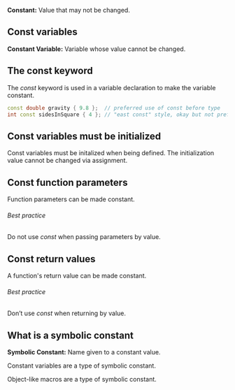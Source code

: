 **Constant:** Value that may not be changed. 

## Const variables
**Constant Variable:** Variable whose value cannot be changed.

## The const keyword
The *const* keyword is used in a variable declaration to make the variable constant. 
```cpp
const double gravity { 9.8 };  // preferred use of const before type
int const sidesInSquare { 4 }; // "east const" style, okay but not preferred
```

## Const variables must be initialized
Const variables must be initalized when being defined. The initialization value cannot be changed via assignment.

## Const function parameters
Function parameters can be made constant.

###### Best practice 
Do not use *const* when passing parameters by value.

## Const return values
A function's return value can be made constant.


###### Best practice 
Don’t use *const* when returning by value.

## What is a symbolic constant
**Symbolic Constant:** Name given to a constant value. 

Constant variables are a type of symbolic constant.

Object-like macros are a type of symbolic constant. 